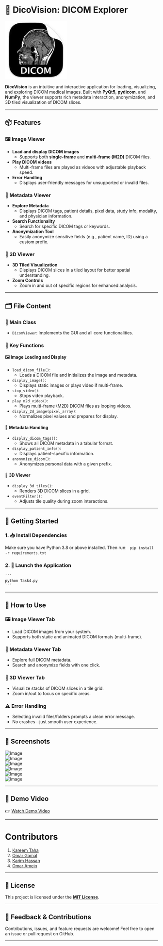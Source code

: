 # 🩻 DicoVision: DICOM Explorer

![DicoVision Logo](https://github.com/Kareem-Taha-05/DicoVision/blob/main/Logo%20and%20Illustrative%20visuals/Logo/DicoVision%20Logo.jpeg)

**DicoVision** is an intuitive and interactive application for loading, visualizing, and exploring DICOM medical images. Built with **PyQt5**, **pydicom**, and **NumPy**, the viewer supports rich metadata interaction, anonymization, and 3D tiled visualization of DICOM slices.

---

## 📦 Features

### 🖼️ Image Viewer
- **Load and display DICOM images**
  - Supports both **single-frame** and **multi-frame (M2D)** DICOM files.
- **Play DICOM videos**
  - Multi-frame files are played as videos with adjustable playback speed.
- **Error Handling**
  - Displays user-friendly messages for unsupported or invalid files.

### 🧠 Metadata Viewer
- **Explore Metadata**
  - Displays DICOM tags, patient details, pixel data, study info, modality, and physician information.
- **Search Functionality**
  - Search for specific DICOM tags or keywords.
- **Anonymization Tool**
  - Easily anonymize sensitive fields (e.g., patient name, ID) using a custom prefix.

### 🧱 3D Viewer
- **3D Tiled Visualization**
  - Displays DICOM slices in a tiled layout for better spatial understanding.
- **Zoom Controls**
  - Zoom in and out of specific regions for enhanced analysis.

---

## 🗂️ File Content

### 📘 Main Class
- `DicomViewer`: Implements the GUI and all core functionalities.

### 🔧 Key Functions

#### 🖼️ Image Loading and Display
- `load_dicom_file()`:
  - Loads a DICOM file and initializes the image and metadata.
- `display_image()`:
  - Displays static images or plays video if multi-frame.
- `stop_video()`:
  - Stops video playback.
- `play_m2d_video()`:
  - Plays multi-frame (M2D) DICOM files as looping videos.
- `display_2d_image(pixel_array)`:
  - Normalizes pixel values and prepares for display.

#### 🧠 Metadata Handling
- `display_dicom_tags()`:
  - Shows all DICOM metadata in a tabular format.
- `display_patient_info()`:
  - Displays patient-specific information.
- `anonymize_dicom()`:
  - Anonymizes personal data with a given prefix.

#### 🧱 3D Viewer
- `display_3d_tiles()`:
  - Renders 3D DICOM slices in a grid.
- `eventFilter()`:
  - Adjusts tile quality during zoom interactions.

---

## 🚀 Getting Started

### 1. 📥 Install Dependencies

Make sure you have Python 3.8 or above installed. Then run:
    ``` 
    pip install -r requirements.txt
    ```
### 2. 🏁 Launch the Application
    ``` 
    python Task4.py 
    ```

---

## 🧭 How to Use

### 🖼️ Image Viewer Tab
- Load DICOM images from your system.
- Supports both static and animated DICOM formats (multi-frame).

### 🧬 Metadata Viewer Tab
- Explore full DICOM metadata.
- Search and anonymize fields with one click.

### 🧱 3D Viewer Tab
- Visualize stacks of DICOM slices in a tile grid.
- Zoom in/out to focus on specific areas.

### ⚠️ Error Handling
- Selecting invalid files/folders prompts a clean error message.
- No crashes—just smooth user experience.

---

## 📸 Screenshots

![Image](https://github.com/user-attachments/assets/ad3e585e-7e48-4332-bc1d-c18c357c0e79)  
![Image](https://github.com/user-attachments/assets/a1686fa3-6620-4132-b182-fb643e130fc3)  
![Image](https://github.com/user-attachments/assets/64925f23-379e-40f4-af7c-1613fd3b7dfd)  
![Image](https://github.com/user-attachments/assets/9cf5170a-fb1d-458b-a091-30d758540de2)  
![Image](https://github.com/user-attachments/assets/073f8bb3-c159-4a62-8735-571cfd487a72)  
![Image](https://github.com/user-attachments/assets/eb18211b-25c8-460b-a352-6b9423ea1279)

---

## 🎥 Demo Video

👉 [Watch Demo Video](https://github.com/user-attachments/assets/93210dcb-44cd-4bd6-a2e9-d3d591be0d9d)

---

# Contributors
1. [Kareem Taha](https://github.com/Kareem-Taha-05)
2. [Omar Gamal](https://github.com/OmarGamalH)
3. [Karim Hassan](https://github.com/karimhassan-808)
4. [Omar Amein](https://github.com/OmarAmein)

---

## 📄 License

This project is licensed under the **[MIT License](../LICENSE.txt)**.

---

## 💬 Feedback & Contributions

Contributions, issues, and feature requests are welcome! Feel free to open an issue or pull request on GitHub.

---
